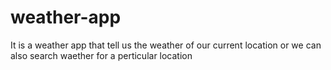 # weather-app
It is  a weather app that tell us the weather of our current location or we can also search waether for a perticular location
